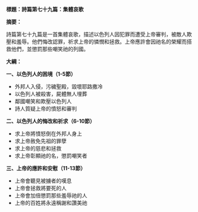 **標題：詩篇第七十九篇：集體哀歌**

**摘要：**

詩篇第七十九篇是一首集體哀歌，描述以色列人因犯罪而遭受上帝審判，被敵人欺壓和羞辱。他們悔改認罪，祈求上帝的憐憫和拯救。上帝應許會因祂名的榮耀而搭救他們，並懲罰那些嘲笑祂的列國。

**大綱：**

**一、以色列人的困境（1-5節）**
* 外邦人入侵，污穢聖殿，毀壞耶路撒冷
* 以色列人被殺害，屍體無人埋葬
* 鄰國嘲笑和欺壓以色列人
* 詩人質疑上帝的憤怒和審判

**二、以色列人的悔改和祈求（6-10節）**
* 求上帝將憤怒倒在外邦人身上
* 求上帝赦免先祖的罪孽
* 求上帝的慈悲和拯救
* 求上帝彰顯祂的名，懲罰嘲笑者

**三、上帝的應許和安慰（11-13節）**
* 上帝會聽見被擄者的嘆息
* 上帝會拯救將要死的人
* 上帝會加倍懲罰那些羞辱祂的人
* 上帝的百姓將永遠稱謝和讚美祂